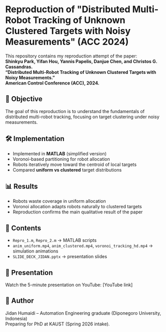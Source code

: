 # Reproduction of "Distributed Multi-Robot Tracking of Unknown Clustered Targets with Noisy Measurements" (ACC 2024)

This repository contains my reproduction attempt of the paper:  
**Shinkyu Park, Yifan Hou, Yannis Papelis, Danjue Chen, and Christos G. Cassandras.  
“Distributed Multi-Robot Tracking of Unknown Clustered Targets with Noisy Measurements.”  
American Control Conference (ACC), 2024.**

## 🎯 Objective
The goal of this reproduction is to understand the fundamentals of distributed multi-robot tracking, focusing on target clustering under noisy measurements.

## 🛠️ Implementation
- Implemented in **MATLAB** (simplified version)  
- Voronoi-based partitioning for robot allocation  
- Robots iteratively move toward the centroid of local targets  
- Compared **uniform vs clustered** target distributions  

## 📊 Results
- Robots waste coverage in uniform allocation  
- Voronoi allocation adapts robots naturally to clustered targets  
- Reproduction confirms the main qualitative result of the paper  

## 📂 Contents
- `Repro_1.m`, `Repro_2.m` → MATLAB scripts  
- `anim_uniform.mp4`, `anim_clustered.mp4`, `voronoi_tracking_hd.mp4` → simulation animations  
- `SLIDE_DECK_JIDAN.pptx` → presentation slides  

## 🎥 Presentation
Watch the 5-minute presentation on YouTube: [YouTube link]  

## 🔗 Author
Jidan Humaidi – Automation Engineering graduate (Diponegoro University, Indonesia)  
Preparing for PhD at KAUST (Spring 2026 intake).  
